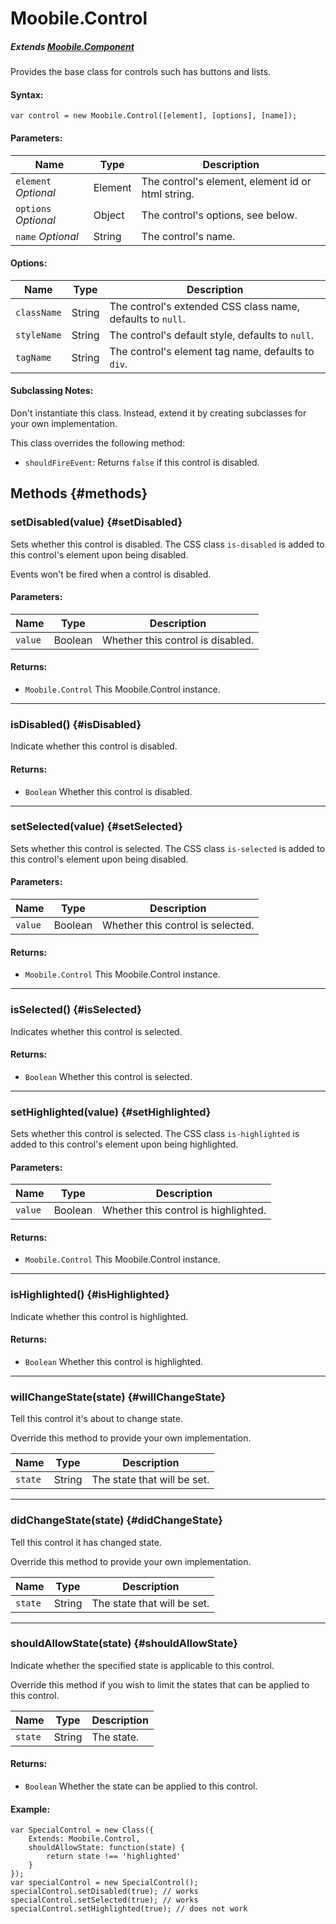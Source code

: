 Moobile.Control
================================================================================

##### Extends [Moobile.Component](../Component/Component.md)

Provides the base class for controls such has buttons and lists.

#### Syntax:

	var control = new Moobile.Control([element], [options], [name]);

#### Parameters:

Name                 | Type    | Description
-------------------- | ------- | -----------
`element` *Optional* | Element | The control's element, element id or html string.
`options` *Optional* | Object  | The control's options, see below.
`name`    *Optional* | String  | The control's name.

#### Options:

Name        | Type   | Description
----------- | ------ | -----------
`className` | String | The control's extended CSS class name, defaults to `null`.
`styleName` | String | The control's default style, defaults to `null`.
`tagName`   | String | The control's element tag name, defaults to `div`.

#### Subclassing Notes:

Don't instantiate this class. Instead, extend it by creating subclasses for your own implementation.

This class overrides the following method:

- `shouldFireEvent`: Returns `false` if this control is disabled.

Methods {#methods}
--------------------------------------------------------------------------------

### setDisabled(value) {#setDisabled}

Sets whether this control is disabled. The CSS class `is-disabled` is added to this control's element upon being disabled.

Events won't be fired when a control is disabled.

#### Parameters:

Name    | Type    | Description
------- | ------- | -----------
`value` | Boolean | Whether this control is disabled.

#### Returns:

- `Moobile.Control` This Moobile.Control instance.

-----

### isDisabled() {#isDisabled}

Indicate whether this control is disabled.

#### Returns:

- `Boolean` Whether this control is disabled.

-----

### setSelected(value) {#setSelected}

Sets whether this control is selected. The CSS class `is-selected` is added to this control's element upon being disabled.

#### Parameters:

Name    | Type    | Description
------- | ------- | -----------
`value` | Boolean | Whether this control is selected.

#### Returns:

- `Moobile.Control` This Moobile.Control instance.

-----

### isSelected() {#isSelected}

Indicates whether this control is selected.

#### Returns:

- `Boolean` Whether this control is selected.

-----

### setHighlighted(value) {#setHighlighted}

Sets whether this control is selected. The CSS class `is-highlighted` is added to this control's element upon being highlighted.

#### Parameters:

Name    | Type    | Description
------- | ------- | -----------
`value` | Boolean | Whether this control is highlighted.

#### Returns:

- `Moobile.Control` This Moobile.Control instance.

-----

### isHighlighted() {#isHighlighted}

Indicate whether this control is highlighted.

#### Returns:

- `Boolean` Whether this control is highlighted.

-----

### willChangeState(state) {#willChangeState}

Tell this control it's about to change state.

Override this method to provide your own implementation.

Name    | Type   | Description
------- | ------ | -----------
`state` | String | The state that will be set.

-----

### didChangeState(state) {#didChangeState}

Tell this control it has changed state.

Override this method to provide your own implementation.

Name    | Type   | Description
------- | ------ | -----------
`state` | String | The state that will be set.

-----

### shouldAllowState(state) {#shouldAllowState}

Indicate whether the specified state is applicable to this control.

Override this method if you wish to limit the states that can be applied to this control.

Name    | Type   | Description
------- | ------ | -----------
`state` | String | The state.

#### Returns:

- `Boolean` Whether the state can be applied to this control.

#### Example:

	var SpecialControl = new Class({
		Extends: Moobile.Control,
		shouldAllowState: function(state) {
			return state !== 'highlighted'
		}
	});
	var specialControl = new SpecialControl();
	specialControl.setDisabled(true); // works
	specialControl.setSelected(true); // works
	specialControl.setHighlighted(true); // does not work
